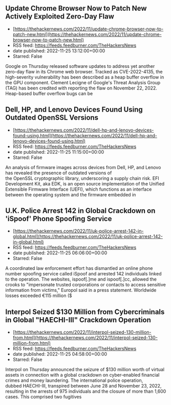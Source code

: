 ## Update Chrome Browser Now to Patch New Actively Exploited Zero-Day Flaw
 - [https://thehackernews.com/2022/11/update-chrome-browser-now-to-patch-new.html](https://thehackernews.com/2022/11/update-chrome-browser-now-to-patch-new.html)
 - RSS feed: https://feeds.feedburner.com/TheHackersNews
 - date published: 2022-11-25 13:12:00+00:00
 - Starred: False

Google on Thursday released software updates to address yet another zero-day flaw in its Chrome web browser.
Tracked as CVE-2022-4135, the high-severity vulnerability has been described as a heap buffer overflow in the GPU component. Clement Lecigne of Google's Threat Analysis Group (TAG) has been credited with reporting the flaw on November 22, 2022.
Heap-based buffer overflow bugs can be

## Dell, HP, and Lenovo Devices Found Using Outdated OpenSSL Versions
 - [https://thehackernews.com/2022/11/dell-hp-and-lenovo-devices-found-using.html](https://thehackernews.com/2022/11/dell-hp-and-lenovo-devices-found-using.html)
 - RSS feed: https://feeds.feedburner.com/TheHackersNews
 - date published: 2022-11-25 11:15:00+00:00
 - Starred: False

An analysis of firmware images across devices from Dell, HP, and Lenovo has revealed the presence of outdated versions of the OpenSSL cryptographic library, underscoring a supply chain risk.
EFI Development Kit, aka EDK, is an open source implementation of the Unified Extensible Firmware Interface (UEFI), which functions as an interface between the operating system and the firmware embedded in

## U.K. Police Arrest 142 in Global Crackdown on 'iSpoof' Phone Spoofing Service
 - [https://thehackernews.com/2022/11/uk-police-arrest-142-in-global.html](https://thehackernews.com/2022/11/uk-police-arrest-142-in-global.html)
 - RSS feed: https://feeds.feedburner.com/TheHackersNews
 - date published: 2022-11-25 06:06:00+00:00
 - Starred: False

A coordinated law enforcement effort has dismantled an online phone number spoofing service called iSpoof and arrested 142 individuals linked to the operation.
The websites, ispoof[.]me and ispoof[.]cc, allowed the crooks to "impersonate trusted corporations or contacts to access sensitive information from victims," Europol said in a press statement.
Worldwide losses exceeded €115 million ($

## Interpol Seized $130 Million from Cybercriminals in Global "HAECHI-III" Crackdown Operation
 - [https://thehackernews.com/2022/11/interpol-seized-130-million-from.html](https://thehackernews.com/2022/11/interpol-seized-130-million-from.html)
 - RSS feed: https://feeds.feedburner.com/TheHackersNews
 - date published: 2022-11-25 04:58:00+00:00
 - Starred: False

Interpol on Thursday announced the seizure of $130 million worth of virtual assets in connection with a global crackdown on cyber-enabled financial crimes and money laundering.
The international police operation, dubbed HAECHI-III, transpired between June 28 and November 23, 2022, resulting in the arrests of 975 individuals and the closure of more than 1,600 cases.
This comprised two fugitives
